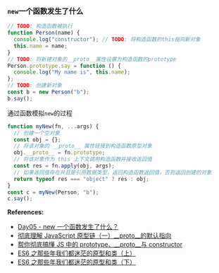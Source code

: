 ### `new`一个函数发生了什么

```js
// TODO: 构造函数被执行
function Person(name) {
  console.log("constructor"); // TODO: 将构造函数的this指向新对象
  this.name = name;
}
// TODO: 将新建对象的__proto__属性设置为构造函数的prototype
Person.prototype.say = function () {
  console.log("My name is", this.name);
};
// TODO: 创建新对象
const b = new Person("b");
b.say();
```

通过函数模拟`new`的过程

```js
function myNew(fn, ...args) {
  // 创建一个空对象
  const obj = {};
  // 将该对象的 __proto__ 属性链接到构造函数原型对象
  obj.__proto__ = fn.prototype;
  // 将该对象作为 this 上下文调用构造函数并接收返回值
  const res = fn.apply(obj, args);
  // 如果返回值存在并且是引用数据类型，返回构造函数返回值，否则返回创建的对象
  return typeof res === "object" ? res : obj;
}
const c = myNew(Person, "b");
c.say(); 
```

**References:**

- [Day05 - new 一个函数发生了什么？](https://juejin.cn/post/7049731312801808420)
- [彻底理解 JavaScript 原型链（一）__proto__的默认指向](https://www.jianshu.com/p/686b61c4a43d)
- [帮你彻底搞懂 JS 中的 prototype、__proto__与 constructor](https://blog.csdn.net/cc18868876837/article/details/81211729)
- [ES6 之那些年我们都迷茫的原型和类（上）](https://juejin.cn/post/6844903933832347662)
- [ES6 之那些年我们都迷茫的原型和类（下）](https://juejin.cn/post/6844903934344036365)
